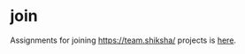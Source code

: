 # join
Assignments for joining https://team.shiksha/ projects is [here](./Assignment%201/README.md).
